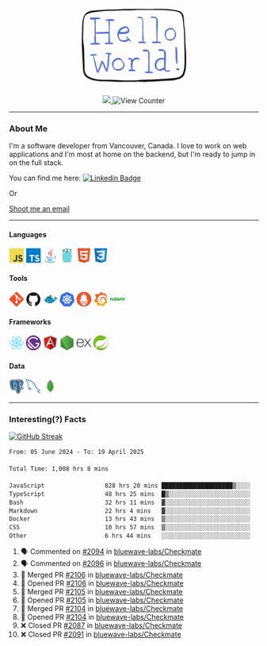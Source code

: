 <div align="center">
    <img src="./img/hello_world.webp" height="200px" width="">
    <div>
        <a href="https://www.linkedin.com/in/ajhollid">
            <img src="https://img.shields.io/badge/LinkedIn-blue"/>
        </a>
        <img src="https://komarev.com/ghpvc/?username=ajhollid&color=yellow" alt="View Counter">
    </div>
</div>

---

### About Me

I'm a software developer from Vancouver, Canada. I love to work on web applications and I'm most at home on the backend, but I'm ready to jump in on the full stack.

You can find me here: [![Linkedin Badge](https://img.shields.io/badge/-ajhollid-blue?style=flat&logo=Linkedin&logoColor=white)](https://www.linkedin.com/in/ajhollid)

Or

[Shoot me an email](mailto:ajhollid@gmail.com)

---

#### Languages

<div>
    <img src="./img/devicons/javascript-original.svg" width=30 height=30 alt="JavaScript">
    <img src="/img/devicons/typescript-original.svg" width=30 height=30 alt="TypeScript">
    <img src="./img/devicons/java-original.svg" width=30 height=30 alt="Java">
    <img src="./img/devicons/go-original.svg" width=30 height=30 alt="Golang">
    <img src="./img/devicons/html5-original.svg" width=30 height=30 alt="HTML 5">
    <img src="./img/devicons/css3-original.svg" width=30 height=30 alt="CSS 3">
</div>

#### Tools

<div>
    <img src="./img/devicons/git-original.svg" width=30 height=30 alt="Git">
    <img src="./img/devicons/github-original.svg" width=30 height=30 alt="Github">
    <img src="./img/devicons/docker-original.svg" width=30 
    height=30 alt="Docker">
    <img src="./img/devicons/kubernetes-original.svg" width=30 height=30 alt="K8">
    <img src="./img/devicons/prometheus-original.svg" width=30 height=30 alt="Prometheus">
    <img src="./img/devicons/grafana-original.svg" width=30 height=30 alt="Grafana">
    <img src="./img/devicons/nginx-original.svg" width=30 height=30 alt="Nginx">
</div>

#### Frameworks

<div>
    <img src="./img/devicons/react-original.svg" width=30 height=30 alt="React">
    <img src="./img/devicons/gatsby-original.svg" width=30 height=30 alt="Gatsby">
    <img src="./img/devicons/angularjs-original.svg" width=30 height=30 alt="AngularJS">
    <img src="./img/devicons/nodejs-original.svg" width=30 height=30 alt="NodeJS">
    <img src="./img/devicons/express-original.svg" width=30 height=30 alt="Express">
    <img src="./img/devicons/spring-original.svg" width=30 height=30 alt="Spring">
</div>

#### Data

<div>
    <img src="./img/devicons/postgresql-original.svg" width=30 height=30 alt="Postgresql">
    <img src="./img/devicons/mysql-original.svg" width=30 height=30 alt="Mysql">
    <img src="./img/devicons/mongodb-original.svg" width=30 height=30 alt="MongoDB">
</div>

---

### Interesting(?) Facts

[![GitHub Streak](http://github-readme-streak-stats.herokuapp.com?user=ajhollid)](https://git.io/streak-stats)

 <!--START_SECTION:waka-->

```txt
From: 05 June 2024 - To: 19 April 2025

Total Time: 1,008 hrs 8 mins

JavaScript                 828 hrs 20 mins ████████████████████▒░░░░   81.62 %
TypeScript                 48 hrs 25 mins  █▒░░░░░░░░░░░░░░░░░░░░░░░   04.77 %
Bash                       32 hrs 11 mins  ▓░░░░░░░░░░░░░░░░░░░░░░░░   03.17 %
Markdown                   22 hrs 4 mins   ▓░░░░░░░░░░░░░░░░░░░░░░░░   02.18 %
Docker                     13 hrs 43 mins  ▒░░░░░░░░░░░░░░░░░░░░░░░░   01.35 %
CSS                        10 hrs 57 mins  ▒░░░░░░░░░░░░░░░░░░░░░░░░   01.08 %
Other                      6 hrs 44 mins   ░░░░░░░░░░░░░░░░░░░░░░░░░   00.66 %
```

<!--END_SECTION:waka-->


<!--START_SECTION:activity-->
1. 🗣 Commented on [#2094](https://github.com/bluewave-labs/Checkmate/issues/2094#issuecomment-2818843667) in [bluewave-labs/Checkmate](https://github.com/bluewave-labs/Checkmate)
2. 🗣 Commented on [#2096](https://github.com/bluewave-labs/Checkmate/issues/2096#issuecomment-2818831814) in [bluewave-labs/Checkmate](https://github.com/bluewave-labs/Checkmate)
3. 🎉 Merged PR [#2106](https://github.com/bluewave-labs/Checkmate/pull/2106) in [bluewave-labs/Checkmate](https://github.com/bluewave-labs/Checkmate)
4. 💪 Opened PR [#2106](https://github.com/bluewave-labs/Checkmate/pull/2106) in [bluewave-labs/Checkmate](https://github.com/bluewave-labs/Checkmate)
5. 🎉 Merged PR [#2105](https://github.com/bluewave-labs/Checkmate/pull/2105) in [bluewave-labs/Checkmate](https://github.com/bluewave-labs/Checkmate)
6. 💪 Opened PR [#2105](https://github.com/bluewave-labs/Checkmate/pull/2105) in [bluewave-labs/Checkmate](https://github.com/bluewave-labs/Checkmate)
7. 🎉 Merged PR [#2104](https://github.com/bluewave-labs/Checkmate/pull/2104) in [bluewave-labs/Checkmate](https://github.com/bluewave-labs/Checkmate)
8. 💪 Opened PR [#2104](https://github.com/bluewave-labs/Checkmate/pull/2104) in [bluewave-labs/Checkmate](https://github.com/bluewave-labs/Checkmate)
9. ❌ Closed PR [#2087](https://github.com/bluewave-labs/Checkmate/pull/2087) in [bluewave-labs/Checkmate](https://github.com/bluewave-labs/Checkmate)
10. ❌ Closed PR [#2091](https://github.com/bluewave-labs/Checkmate/pull/2091) in [bluewave-labs/Checkmate](https://github.com/bluewave-labs/Checkmate)
<!--END_SECTION:activity-->
